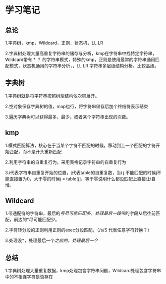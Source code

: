 # 学习笔记

## 总论

1.字典树，kmp，Wildcard，正则，状态机，LL LR

2.字典树处理大量高重复字符串的储存与分析，kmp在字符串中找特定字符串，Wildcard带有 * ？ 的字符串模式，特殊的kmp，正则是使用最常的字符串通用匹配模式，状态机通用的字符串分析，，LL LR 字符串多层级结构分析，比较高级。

## 字典树

1.字典树就是将字符串按照树型结构依次铺展开。

2.空对象保存字典树的值，map也行，将字符串储存后加个终结符表示结束

3.遍历字典树可以获得最多，最少，或者某个字符串出现的次数。

## kmp

1.模式匹配算法，核心在于当某个字符不匹配的时候，移动到上一个匹配的字符开始匹配，而不是开头重新匹配

2.利用字符串的自重复行为，采用表格记录字符串的自重复行为

3.i代表字符串自重复开始的位置，j代表table的自重复数，当i j 不能匹配的时候j不能直接置为0，大于零的时候j = table[j]，等于零说明什么都没匹配上直接让i自增。

## Wildcard

1.带通配符的字符串，最后的*号尽可能匹配多，处理最后一段带*的字段从后往前匹配，前边的*尽可能匹配少。

2.字符转分段的正则利用正则的exec分段匹配，（/s/S 代表任意字符转换？）

3.处理没*，处理最后一个*之前的，处理最后一个*

## 总结

1.字典树处理大量重复数据，kmp处理包含字符串问题，Wildcard处理包含字符串中的不相连字符是否存在
